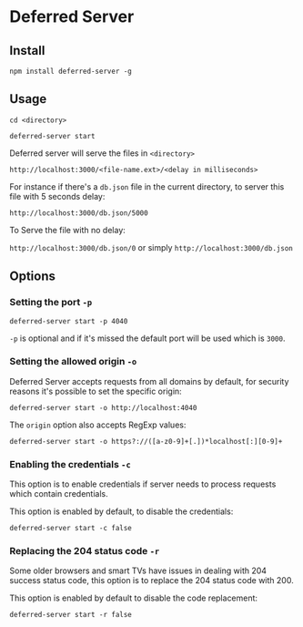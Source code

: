 # Deferred Server
## Install
`npm install deferred-server -g`

## Usage
`cd <directory>`

`deferred-server start`

Deferred server will serve the files in `<directory>`

`http://localhost:3000/<file-name.ext>/<delay in milliseconds>`

For instance if there's a `db.json` file in the current directory, to server this file with 5 seconds delay:

`http://localhost:3000/db.json/5000`

To Serve the file with no delay:

`http://localhost:3000/db.json/0` or simply `http://localhost:3000/db.json`


## Options
### Setting the port `-p`
`deferred-server start -p 4040`

`-p` is optional and if it's missed the default port will be used which is `3000`.

### Setting the allowed origin `-o`
Deferred Server accepts requests from all domains by default, for security reasons it's possible to set the 
specific origin:

`deferred-server start -o http://localhost:4040`

The `origin` option also accepts RegExp values:

`deferred-server start -o https?://([a-z0-9]+[.])*localhost[:][0-9]+`

### Enabling the credentials `-c`
This option is to enable credentials if server needs to process requests which contain credentials.

This option is enabled by default, to disable the credentials:

`deferred-server start -c false`

### Replacing the 204 status code `-r`
Some older browsers and smart TVs have issues in dealing with 204 success status code, 
this option is to replace the 204 status code with 200.

This option is enabled by default to disable the code replacement: 

`deferred-server start -r false`